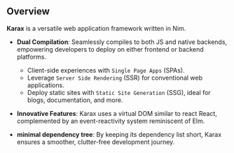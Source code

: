 
## Overview

**Karax** is a versatile web application framework written in Nim.

- **Dual Compilation**: Seamlessly compiles to both JS and native backends, empowering developers to deploy on either frontend or backend platforms.
  - Client-side experiences with `Single Page Apps` (SPAs).
  - Leverage `Server Side Rendering` (SSR) for conventional web applications.
  - Deploy static sites with `Static Site Generation` (SSG), ideal for blogs, documentation, and more.

- **Innovative Features**: Karax uses a virtual DOM similar to react React, complemented by an event-reactivity system reminiscent of Elm.
- **minimal dependency tree**: By keeping its dependency list short, Karax ensures a smoother, clutter-free development journey.
